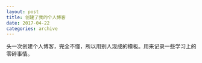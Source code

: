 ```yaml
---
layout: post
title: 创建了我的个人博客
date: 2017-04-22
categories: archive
---
```

头一次创建个人博客，完全不懂，所以用别人现成的模板。用来记录一些学习上的零碎事情。





